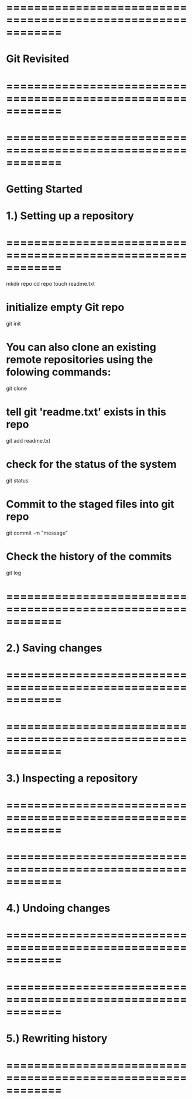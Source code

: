 # ============================================================
# Git Revisited
# ============================================================

# ============================================================
# Getting Started
# 1.) Setting up a repository 
# ============================================================

mkdir repo
cd repo
touch readme.txt

# initialize empty Git repo 
git init

# You can also clone an existing remote repositories using the folowing commands:
git clone <repo url>

# tell git 'readme.txt' exists in this repo
git add readme.txt

# check for the status of the system
git status

# Commit to the staged files into git repo
git commit -m "message"

# Check the history of the commits
git log

# ============================================================
# 2.) Saving changes 
# ============================================================





# ============================================================
# 3.) Inspecting a repository
# ============================================================





# ============================================================
# 4.) Undoing changes
# ============================================================



# ============================================================
# 5.) Rewriting history
# ============================================================




